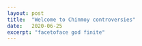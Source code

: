 ```yaml
---
layout: post
title:  "Welcome to Chinmoy controversies"
date:   2020-06-25
excerpt: "facetoface god finite"
---
```

